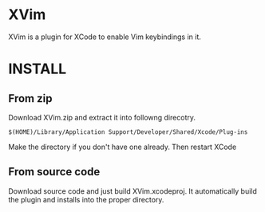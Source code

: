 XVim
=======

XVim is a plugin for XCode to enable Vim keybindings in it.


INSTALL
=======

From zip
--------

Download XVim.zip and extract it into followng direcotry.

    $(HOME)/Library/Application Support/Developer/Shared/Xcode/Plug-ins

Make the directory if you don't have one already.
Then restart XCode


From source code
-----------------

Download source code and just build XVim.xcodeproj.
It automatically build the plugin and installs into the proper directory.
